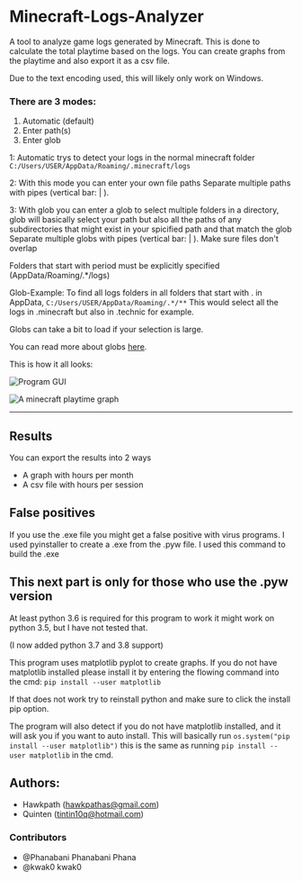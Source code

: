 # Minecraft-Logs-Analyzer
A tool to analyze game logs generated by Minecraft. This is done to calculate the total playtime based on the logs. You can create graphs from the playtime and also export it as a csv file. 

Due to the text encoding used, this will likely only work on Windows. 

### There are 3 modes:

1. Automatic (default)
2. Enter path(s)
3. Enter glob

1: Automatic trys to detect your logs in the normal minecraft folder 
`C:/Users/USER/AppData/Roaming/.minecraft/logs`

2: With this mode you can enter your own file paths
Separate multiple paths with pipes (vertical bar: | ).

3: With glob you can enter a glob to select multiple folders in a directory,
glob will basically select your path but also all the paths of any subdirectories that might exist in your spicified path and that match the glob
Separate multiple globs with pipes (vertical bar: | ). Make sure files don't overlap

Folders that start with period must be explicitly specified
(AppData/Roaming/.*/logs)

Glob-Example: To find all logs folders in all folders that start with . in AppData,
`C:/Users/USER/AppData/Roaming/.*/**`
This would select all the logs in .minecraft but also in .technic for example.

Globs can take a bit to load if your selection is large.

You can read more about globs [here](https://pymotw.com/3/glob/).


This is how it all looks:

![Program GUI](https://i.imgur.com/UDoV2pC.png)

![A minecraft playtime graph](https://i.imgur.com/Og3PXvG.png)

---

## Results
You can export the results into 2 ways
- A graph with hours per month
- A csv file with hours per session

## False positives
If you use the .exe file you might get a false positive with virus programs. I used pyinstaller to create a .exe from the .pyw file. I used this command to build the .exe 

This next part is only for those who use the .pyw version
---
At least python 3.6 is required for this program to work it might work on python 3.5, but I have not tested that.

(I now added python 3.7 and 3.8 support)

This program uses matplotlib pyplot to create graphs. If you do not have matplotlib installed please install it by entering the flowing command into the cmd:
`pip install --user matplotlib`

If that does not work try to reinstall python and make sure to click the install pip option.

The program will also detect if you do not have matplotlib installed, and it will ask you if you want to auto install.
This will basically run `os.system("pip install --user matplotlib")` this is the same as running `pip install --user matplotlib` in the cmd.

## Authors:
- Hawkpath (hawkpathas@gmail.com)
- Quinten (tintin10q@hotmail.com)

### Contributors

- @Phanabani Phanabani Phana
- @kwak0 kwak0
